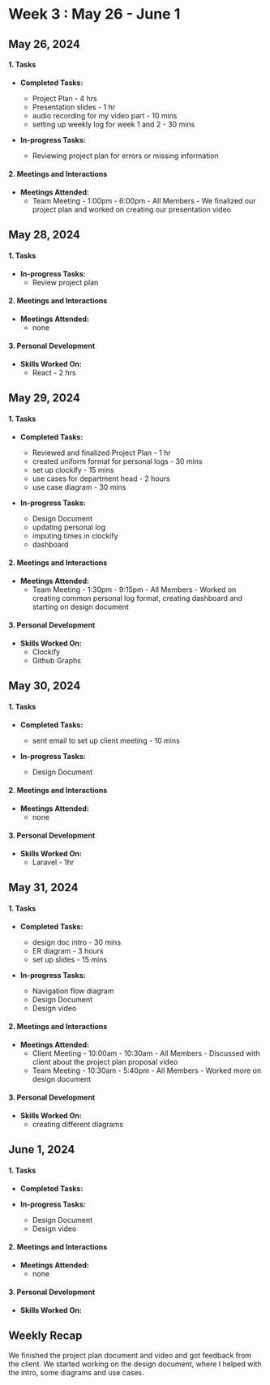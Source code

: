 # Week 3 : May 26 - June 1

## May 26, 2024

#### 1. Tasks
- **Completed Tasks:**
  - Project Plan - 4 hrs
  - Presentation slides - 1 hr
  - audio recording for my video part - 10 mins
  - setting up weekly log for week 1 and 2 -  30 mins

- **In-progress Tasks:**
  - Reviewing project plan for errors or missing information

#### 2. Meetings and Interactions
- **Meetings Attended:**
  - Team Meeting - 1:00pm - 6:00pm - All Members - We finalized our project plan and worked on creating our presentation video

## May 28, 2024

#### 1. Tasks
- **In-progress Tasks:**
  - Review project plan

#### 2. Meetings and Interactions
- **Meetings Attended:**
  - none

#### 3. Personal Development
- **Skills Worked On:**
  - React - 2 hrs

## May 29, 2024

#### 1. Tasks
- **Completed Tasks:**
  - Reviewed and finalized Project Plan - 1 hr
  - created uniform format for personal logs - 30 mins
  - set up clockify - 15 mins
  - use cases for department head - 2 hours
  - use case diagram - 30 mins

- **In-progress Tasks:**
  - Design Document
  - updating personal log
  - imputing times in clockify
  - dashboard

#### 2. Meetings and Interactions
- **Meetings Attended:**
  - Team Meeting - 1:30pm - 9:15pm - All Members - Worked on creating common personal log format, creating dashboard and starting on design document

#### 3. Personal Development
- **Skills Worked On:**
  - Clockify
  - Github Graphs
 
## May 30, 2024

#### 1. Tasks
- **Completed Tasks:**
  - sent email to set up client meeting - 10 mins

- **In-progress Tasks:**
  - Design Document

#### 2. Meetings and Interactions
- **Meetings Attended:**
  - none

#### 3. Personal Development
- **Skills Worked On:**
  - Laravel - 1hr 
 
## May 31, 2024

#### 1. Tasks
- **Completed Tasks:**
  - design doc intro - 30 mins
  - ER diagram - 3 hours
  - set up slides - 15 mins
    
- **In-progress Tasks:**
  - Navigation flow diagram
  - Design Document
  - Design video

#### 2. Meetings and Interactions
- **Meetings Attended:**
  - Client Meeting - 10:00am - 10:30am - All Members - Discussed with client about the project plan proposal video
  - Team Meeting - 10:30am - 5:40pm - All Members - Worked more on design document

#### 3. Personal Development
- **Skills Worked On:**
  - creating different diagrams

## June 1, 2024

#### 1. Tasks
- **Completed Tasks:**

- **In-progress Tasks:**
  - Design Document
  - Design video

#### 2. Meetings and Interactions
- **Meetings Attended:**
  - none

#### 3. Personal Development
- **Skills Worked On:**
 
## Weekly Recap
We finished the project plan document and video and got feedback from the client. We started working on the design document, where I helped with the intro, some diagrams and use cases.
